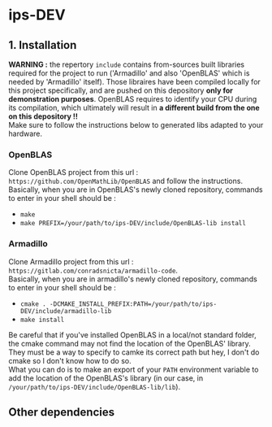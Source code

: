 # ips-DEV

## 1. Installation

**WARNING :** the repertory `include` contains from-sources built libraries required for the project to run ('Armadillo' and also 'OpenBLAS' which is needed by 'Armadillo' itself). Those libraires have been compiled locally for this project specifically, and are pushed on this depository **only for demonstration purposes**. OpenBLAS requires to identify your CPU during its compilation, which ultimately will result in **a different build from the one on this depository !!**\
Make sure to follow the instructions below to generated libs adapted to your hardware.

### OpenBLAS

Clone OpenBLAS project from this url : `https://github.com/OpenMathLib/OpenBLAS` and follow the instructions.\
Basically, when you are in OpenBLAS's newly cloned repository, commands to enter in your shell should be :
* `make`
* `make PREFIX=/your/path/to/ips-DEV/include/OpenBLAS-lib install`

### Armadillo

Clone Armadillo project from this url : `https://gitlab.com/conradsnicta/armadillo-code`.\
Basically, when you are in armadillo's newly cloned repository,  commands to enter in your shell should be :
* `cmake . -DCMAKE_INSTALL_PREFIX:PATH=/your/path/to/ips-DEV/include/armadillo-lib`
* `make install`

Be careful that if you've installed OpenBLAS in a local/not standard folder, the cmake command may not find the location of the OpenBLAS' library. They must be a way to specify to camke its correct path but hey, I don't do cmake so I don't know how to do so.\
What you can do is to make an export of your `PATH` environment variable to add the location of the OpenBLAS's library (in our case, in `/your/path/to/ips-DEV/include/OpenBLAS-lib/lib`).

## Other dependencies
